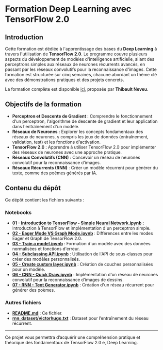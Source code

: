 # Formation Deep Learning avec TensorFlow 2.0

## Introduction

Cette formation est dédiée à l'apprentissage des bases du **Deep Learning** à travers l'utilisation de **TensorFlow 2.0**. Le programme couvre plusieurs aspects du développement de modèles d'intelligence artificielle, allant des perceptrons simples aux réseaux de neurones récurrents avancés, en passant par les réseaux convolutifs pour la reconnaissance d'images. Cette formation est structurée sur cinq semaines, chacune abordant un thème clé avec des démonstrations pratiques et des projets concrets.

La formation complète est disponible [ici](https://www.youtube.com/watch?v=hP7Ac8S9Tgs&list=PLpEPgC7cUJ4byTM5kGA0Te1jUeNwbSgfd), proposée par **Thibault Neveu**.

## Objectifs de la formation

- **Perceptron et Descente de Gradient** : Comprendre le fonctionnement d'un perceptron, l'algorithme de descente de gradient et leur application dans l'entraînement d'un modèle.
- **Réseaux de Neurones** : Explorer les concepts fondamentaux des réseaux de neurones, y compris les jeux de données (entraînement, validation, test) et les fonctions d'activation.
- **TensorFlow 2.0** : Apprendre à utiliser TensorFlow 2.0 pour implémenter des réseaux de neurones avec une approche pratique.
- **Réseaux Convolutifs (CNN)** : Concevoir un réseau de neurones convolutif pour la reconnaissance d'images.
- **Réseaux Récurrents (RNN)** : Créer un modèle récurrent pour générer du texte, comme des poèmes générés par IA.

## Contenu du dépôt

Ce dépôt contient les fichiers suivants :

### Notebooks

- **[01 - Introduction to TensorFlow - Simple Neural Network.ipynb](./01%20-%20Introduction%20to%20TensorFlow%20-%20Simple%20Neural%20Network.ipynb)** : Introduction à TensorFlow et implémentation d'un perceptron simple.
- **[02 - Eager Mode VS Graph Mode.ipynb](./02%20-%20Eager%20Mode%20VS%20Graph%20Mode.ipynb)** : Différences entre les modes Eager et Graph de TensorFlow 2.0.
- **[03 - Train a model.ipynb](./03%20-%20Train%20a%20model.ipynb)** : Formation d'un modèle avec des données normalisées et fonctions d'erreur.
- **[04 - Subclassing API.ipynb](./04%20-%20Subclassing%20API.ipynb)** : Utilisation de l'API de sous-classes pour créer des modèles personnalisés.
- **[05 - Create custom layer.ipynb](./05%20-%20Create%20custom%20layer.ipynb)** : Création de couches personnalisées pour un modèle.
- **[06 - CNN - Quick Draw.ipynb](./06%20-%20CNN%20-%20Quick%20Draw.ipynb)** : Implémentation d'un réseau de neurones convolutif pour la reconnaissance d'images de dessins.
- **[07 - RNN - Text Generator.ipynb](./07%20-%20RNN%20-%20Text%20Generator.ipynb)** : Création d'un réseau récurrent pour générer des poèmes.

### Autres fichiers

- **[README.md](./README.md)** : Ce fichier.
- **[rnn_dataset/victorhugo.txt](./rnn_dataset/victorhugo.txt)** : Dataset pour l’entraînement du réseau récurrent.

---

Ce projet vous permettra d’acquérir une compréhension pratique et théorique des fondamentaux de TensorFlow 2.0 e, Deep Learning.
